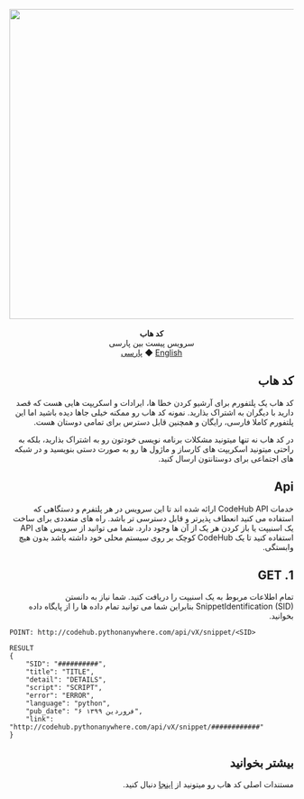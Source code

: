 <p align="center">
  <img src="https://github.com/lnxpy/codehub/blob/master/git_components/gitbanner.png" width="550px">
  <br>
  <br>
  <b>کد هاب</b>
  <br>
  <span>سرویس پیست بین پارسی</span>
  <br>
  <a href="https://github.com/lnxpy/codehub/blob/master/README_fa.md">پارسی</a> ◆
  <a href="https://github.com/lnxpy/codehub/blob/master/README.md">English</a>
  </p>

<h2 dir="rtl" align="right">کد هاب</h2>
<p dir="rtl" align="right">
 کد هاب یک پلتفورم برای آرشیو کردن خطا ها، ایرادات و اسکریپت هایی هست که قصد دارید با دیگران به اشتراک بذارید. نمونه کد هاب رو ممکنه خیلی جاها دیده باشید اما این پلتفورم کاملا فارسی، رایگان و همچنین قابل دسترس برای تمامی دوستان هست.
</p>
<p dir="rtl" align="right">
در کد هاب نه تنها میتونید مشکلات برنامه نویسی خودتون رو به اشتراک بذارید، بلکه به راحتی میتونید اسکریپت های کارساز و ماژول ها رو به صورت دستی بنویسید و در شبکه های اجتماعی برای دوستانتون ارسال کنید.
  </p>

<h2 dir="rtl" align="right">Api</h2>
<p dir="rtl" align="right">
  خدمات CodeHub API ارائه شده اند تا این سرویس در هر پلتفرم و دستگاهی که استفاده می کنید انعطاف پذیرتر و قابل دسترسی تر باشد. راه های متعددی برای ساخت یک اسنیپت یا باز کردن هر یک از آن ها وجود دارد. شما می توانید از سرویس های API استفاده کنید تا یک CodeHub کوچک بر روی سیستم محلی خود داشته باشد بدون هیچ وابستگی.
</p>

<h2 dir="rtl" align="right">1. GET</h2>
<p dir="rtl" align="right">
  تمام اطلاعات مربوط به یک اسنیپت را دریافت کنید. شما نیاز به دانستن SnippetIdentification (SID) بنابراین شما می توانید تمام داده ها را از پایگاه داده بخوانید.
</p>

```
POINT: http://codehub.pythonanywhere.com/api/vX/snippet/<SID>

RESULT
{
    "SID": "##########",
    "title": "TITLE",
    "detail": "DETAILS",
    "script": "SCRIPT",
    "error": "ERROR",
    "language": "python",
    "pub_date": "۶ فروردین ۱۳۹۹",
    "link": "http://codehub.pythonanywhere.com/api/vX/snippet/############"
}
```

<h2 dir="rtl" align="right">بیشتر بخوانید</h2>
<p dir="rtl" align="right">
 مستندات اصلی کد هاب رو میتونید از <a href="http://codehub.pythonanywhere.com/docs">اینجا</a> دنبال کنید.
</p>
